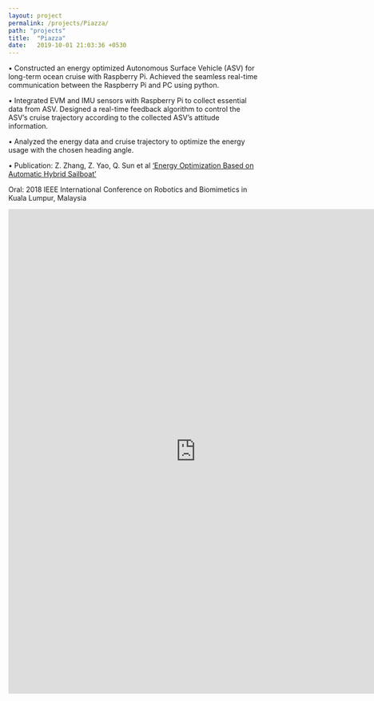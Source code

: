 ```yaml
---
layout: project
permalink: /projects/Piazza/
path: "projects"
title:  "Piazza"
date:   2019-10-01 21:03:36 +0530
---
```


• Constructed an energy optimized Autonomous Surface Vehicle (ASV) for long-term ocean cruise with Raspberry Pi.
Achieved the seamless real-time communication between the Raspberry Pi and PC using python.

• Integrated EVM and IMU sensors with Raspberry Pi to collect essential data from ASV. Designed a real-time feedback
algorithm to control the ASV’s cruise trajectory according to the collected ASV’s attitude information.

• Analyzed the energy data and cruise trajectory to optimize the energy usage with the chosen heading angle.

• Publication: Z. Zhang, Z. Yao, Q. Sun et al [‘Energy Optimization Based on Automatic Hybrid Sailboat’](https://ieeexplore.ieee.org/document/8664880)

Oral: 2018 IEEE International Conference on Robotics and Biomimetics in Kuala Lumpur, Malaysia

<iframe src="https://yaozixuan.github.io/Piazza.pdf" style="width:750px; height:970px;" frameborder="0"></iframe>

